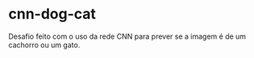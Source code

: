 # cnn-dog-cat

Desafio feito com o uso da rede CNN para prever se a imagem é de um cachorro ou um gato.